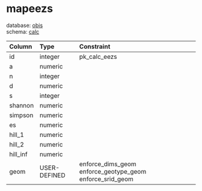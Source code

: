 # mapeezs
database: [obis](../)  
schema: [calc](calc)  

|Column|Type|Constraint|
|:---|:---|:---|
|id|integer|pk_calc_eezs |
|a|numeric||
|n|integer||
|d|numeric||
|s|integer||
|shannon|numeric||
|simpson|numeric||
|es|numeric||
|hill_1|numeric||
|hill_2|numeric||
|hill_inf|numeric||
|geom|USER-DEFINED|enforce_dims_geom enforce_geotype_geom enforce_srid_geom |
